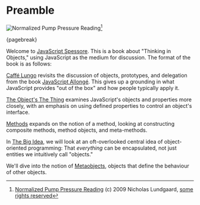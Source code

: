 # Preamble

![Normalized Pump Pressure Reading](images/nalundgaard.jpg)[^nalundgaard]

[^nalundgaard]: [Normalized Pump Pressure Reading](http://www.flickr.com/photos/nalundgaard/3163040635) (c) 2009 Nicholas Lundgaard, [some rights reserved](http://creativecommons.org/licenses/by-sa/2.0/deed.en)

{pagebreak}

Welcome to [JavaScript Spessore][js]. This is a book about "Thinking in Objects," using JavaScript as the medium for discussion. The format of the book is as follows:

[Caffé Lungo](#lungo) revisits the discussion of objects, prototypes, and delegation from the book [JavaScript Allongé][ja]. This gives up a grounding in what JavaScript provides "out of the box" and how people typically apply it.

[The Object's The Thing](#object) examines JavaScript's objects and properties more closely, with an emphasis on using defined properties to control an object's interface.

[Methods](#methods) expands on the notion of a method, looking at constructing composite methods, method objects, and meta-methods.

In [The Big Idea](#big-idea), we will look at an oft-overlooked central idea of object-oriented programming: That *everything* can be encapsulated, not just entities we intuitively call "objects."

We'll dive into the notion of [Metaobjects](#metaobjects), objects that define the behaviour of other objects.

[ja]: https://leanpub.com/javascript-allonge
[js]: https://leanpub.com/javascript-spessore